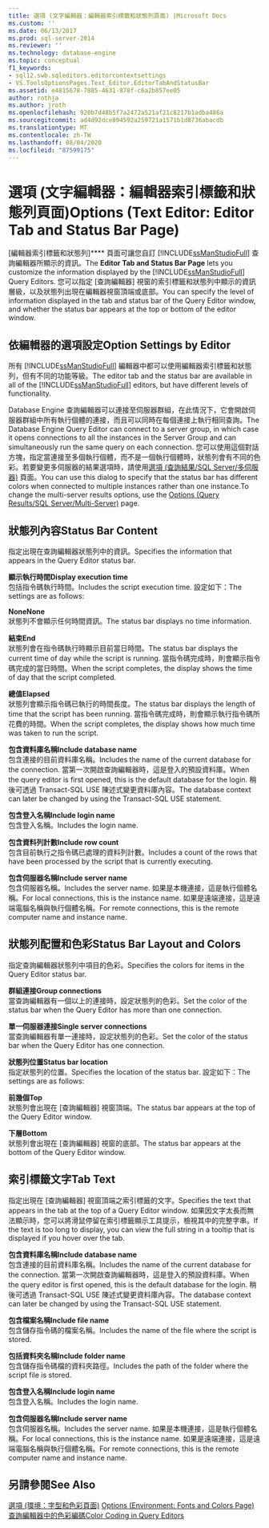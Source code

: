 ```yaml
---
title: 選項 (文字編輯器：編輯器索引標籤和狀態列頁面) |Microsoft Docs
ms.custom: ''
ms.date: 06/13/2017
ms.prod: sql-server-2014
ms.reviewer: ''
ms.technology: database-engine
ms.topic: conceptual
f1_keywords:
- sql12.swb.sqleditors.editorcontextsettings
- VS.ToolsOptionsPages.Text_Editor.EditorTabAndStatusBar
ms.assetid: e4815678-7885-4631-878f-c6a2b857ee05
author: rothja
ms.author: jroth
ms.openlocfilehash: 920b7d48b5f7a2472a521af21c8217b1adba486a
ms.sourcegitcommit: ad4d92dce894592a259721a1571b1d8736abacdb
ms.translationtype: MT
ms.contentlocale: zh-TW
ms.lasthandoff: 08/04/2020
ms.locfileid: "87599175"
---
```

# <a name="options-text-editor-editor-tab-and-status-bar-page"></a><span data-ttu-id="8d77d-102">選項 (文字編輯器：編輯器索引標籤和狀態列頁面)</span><span class="sxs-lookup"><span data-stu-id="8d77d-102">Options (Text Editor: Editor Tab and Status Bar Page)</span></span>
  <span data-ttu-id="8d77d-103">[編輯器索引標籤和狀態列]\*\*\*\* 頁面可讓您自訂 [!INCLUDE[ssManStudioFull](../includes/ssmanstudiofull-md.md)] 查詢編輯器所顯示的資訊。</span><span class="sxs-lookup"><span data-stu-id="8d77d-103">The **Editor Tab and Status Bar Page** lets you customize the information displayed by the [!INCLUDE[ssManStudioFull](../includes/ssmanstudiofull-md.md)] Query Editors.</span></span> <span data-ttu-id="8d77d-104">您可以指定 [查詢編輯器] 視窗的索引標籤和狀態列中顯示的資訊層級，以及狀態列出現在編輯器視窗頂端或底部。</span><span class="sxs-lookup"><span data-stu-id="8d77d-104">You can specify the level of information displayed in the tab and status bar of the Query Editor window, and whether the status bar appears at the top or bottom of the editor window.</span></span>  
  
## <a name="option-settings-by-editor"></a><span data-ttu-id="8d77d-105">依編輯器的選項設定</span><span class="sxs-lookup"><span data-stu-id="8d77d-105">Option Settings by Editor</span></span>  
 <span data-ttu-id="8d77d-106">所有 [!INCLUDE[ssManStudioFull](../includes/ssmanstudiofull-md.md)] 編輯器中都可以使用編輯器索引標籤和狀態列，但有不同的功能等級。</span><span class="sxs-lookup"><span data-stu-id="8d77d-106">The editor tab and the status bar are available in all of the [!INCLUDE[ssManStudioFull](../includes/ssmanstudiofull-md.md)] editors, but have different levels of functionality.</span></span>  
  
 <span data-ttu-id="8d77d-107">Database Engine 查詢編輯器可以連接至伺服器群組，在此情況下，它會開啟伺服器群組中所有執行個體的連接，而且可以同時在每個連接上執行相同查詢。</span><span class="sxs-lookup"><span data-stu-id="8d77d-107">The Database Engine Query Editor can connect to a server group, in which case it opens connections to all the instances in the Server Group and can simultaneously run the same query on each connection.</span></span> <span data-ttu-id="8d77d-108">您可以使用這個對話方塊，指定當連接至多個執行個體，而不是一個執行個體時，狀態列會有不同的色彩。若要變更多伺服器的結果選項時，請使用[選項 (查詢結果/SQL Server/多伺服器)](../../2014/database-engine/options-query-results-sql-server-multi-server.md) 頁面。</span><span class="sxs-lookup"><span data-stu-id="8d77d-108">You can use this dialog to specify that the status bar has different colors when connected to multiple instances rather than one instance.To change the multi-server results options, use the [Options (Query Results/SQL Server/Multi-Server)](../../2014/database-engine/options-query-results-sql-server-multi-server.md) page.</span></span>  
  
## <a name="status-bar-content"></a><span data-ttu-id="8d77d-109">狀態列內容</span><span class="sxs-lookup"><span data-stu-id="8d77d-109">Status Bar Content</span></span>  
 <span data-ttu-id="8d77d-110">指定出現在查詢編輯器狀態列中的資訊。</span><span class="sxs-lookup"><span data-stu-id="8d77d-110">Specifies the information that appears in the Query Editor status bar.</span></span>  
  
 <span data-ttu-id="8d77d-111">**顯示執行時間**</span><span class="sxs-lookup"><span data-stu-id="8d77d-111">**Display execution time**</span></span>  
 <span data-ttu-id="8d77d-112">包括指令碼執行時間。</span><span class="sxs-lookup"><span data-stu-id="8d77d-112">Includes the script execution time.</span></span> <span data-ttu-id="8d77d-113">設定如下：</span><span class="sxs-lookup"><span data-stu-id="8d77d-113">The settings are as follows:</span></span>  
  
 <span data-ttu-id="8d77d-114">**None**</span><span class="sxs-lookup"><span data-stu-id="8d77d-114">**None**</span></span>  
 <span data-ttu-id="8d77d-115">狀態列不會顯示任何時間資訊。</span><span class="sxs-lookup"><span data-stu-id="8d77d-115">The status bar displays no time information.</span></span>  
  
 <span data-ttu-id="8d77d-116">**結束**</span><span class="sxs-lookup"><span data-stu-id="8d77d-116">**End**</span></span>  
 <span data-ttu-id="8d77d-117">狀態列會在指令碼執行時顯示目前當日時間。</span><span class="sxs-lookup"><span data-stu-id="8d77d-117">The status bar displays the current time of day while the script is running.</span></span> <span data-ttu-id="8d77d-118">當指令碼完成時，則會顯示指令碼完成的當日時間。</span><span class="sxs-lookup"><span data-stu-id="8d77d-118">When the script completes, the display shows the time of day that the script completed.</span></span>  
  
 <span data-ttu-id="8d77d-119">**總值**</span><span class="sxs-lookup"><span data-stu-id="8d77d-119">**Elapsed**</span></span>  
 <span data-ttu-id="8d77d-120">狀態列會顯示指令碼已執行的時間長度。</span><span class="sxs-lookup"><span data-stu-id="8d77d-120">The status bar displays the length of time that the script has been running.</span></span> <span data-ttu-id="8d77d-121">當指令碼完成時，則會顯示執行指令碼所花費的時間。</span><span class="sxs-lookup"><span data-stu-id="8d77d-121">When the script completes, the display shows how much time was taken to run the script.</span></span>  
  
 <span data-ttu-id="8d77d-122">**包含資料庫名稱**</span><span class="sxs-lookup"><span data-stu-id="8d77d-122">**Include database name**</span></span>  
 <span data-ttu-id="8d77d-123">包含連接的目前資料庫名稱。</span><span class="sxs-lookup"><span data-stu-id="8d77d-123">Includes the name of the current database for the connection.</span></span> <span data-ttu-id="8d77d-124">當第一次開啟查詢編輯器時，這是登入的預設資料庫。</span><span class="sxs-lookup"><span data-stu-id="8d77d-124">When the query editor is first opened, this is the default database for the login.</span></span> <span data-ttu-id="8d77d-125">稍後可透過 Transact-SQL USE 陳述式變更資料庫內容。</span><span class="sxs-lookup"><span data-stu-id="8d77d-125">The database context can later be changed by using the Transact-SQL USE statement.</span></span>  
  
 <span data-ttu-id="8d77d-126">**包含登入名稱**</span><span class="sxs-lookup"><span data-stu-id="8d77d-126">**Include login name**</span></span>  
 <span data-ttu-id="8d77d-127">包含登入名稱。</span><span class="sxs-lookup"><span data-stu-id="8d77d-127">Includes the login name.</span></span>  
  
 <span data-ttu-id="8d77d-128">**包含資料列計數**</span><span class="sxs-lookup"><span data-stu-id="8d77d-128">**Include row count**</span></span>  
 <span data-ttu-id="8d77d-129">包含目前執行之指令碼已處理的資料列計數。</span><span class="sxs-lookup"><span data-stu-id="8d77d-129">Includes a count of the rows that have been processed by the script that is currently executing.</span></span>  
  
 <span data-ttu-id="8d77d-130">**包含伺服器名稱**</span><span class="sxs-lookup"><span data-stu-id="8d77d-130">**Include server name**</span></span>  
 <span data-ttu-id="8d77d-131">包含伺服器名稱。</span><span class="sxs-lookup"><span data-stu-id="8d77d-131">Includes the server name.</span></span> <span data-ttu-id="8d77d-132">如果是本機連接，這是執行個體名稱。</span><span class="sxs-lookup"><span data-stu-id="8d77d-132">For local connections, this is the instance name.</span></span> <span data-ttu-id="8d77d-133">如果是遠端連接，這是遠端電腦名稱與執行個體名稱。</span><span class="sxs-lookup"><span data-stu-id="8d77d-133">For remote connections, this is the remote computer name and instance name.</span></span>  
  
## <a name="status-bar-layout-and-colors"></a><span data-ttu-id="8d77d-134">狀態列配置和色彩</span><span class="sxs-lookup"><span data-stu-id="8d77d-134">Status Bar Layout and Colors</span></span>  
 <span data-ttu-id="8d77d-135">指定查詢編輯器狀態列中項目的色彩。</span><span class="sxs-lookup"><span data-stu-id="8d77d-135">Specifies the colors for items in the Query Editor status bar.</span></span>  
  
 <span data-ttu-id="8d77d-136">**群組連接**</span><span class="sxs-lookup"><span data-stu-id="8d77d-136">**Group connections**</span></span>  
 <span data-ttu-id="8d77d-137">當查詢編輯器有一個以上的連接時，設定狀態列的色彩。</span><span class="sxs-lookup"><span data-stu-id="8d77d-137">Set the color of the status bar when the Query Editor has more than one connection.</span></span>  
  
 <span data-ttu-id="8d77d-138">**單一伺服器連接**</span><span class="sxs-lookup"><span data-stu-id="8d77d-138">**Single server connections**</span></span>  
 <span data-ttu-id="8d77d-139">當查詢編輯器有單一連接時，設定狀態列的色彩。</span><span class="sxs-lookup"><span data-stu-id="8d77d-139">Set the color of the status bar when the Query Editor has one connection.</span></span>  
  
 <span data-ttu-id="8d77d-140">**狀態列位置**</span><span class="sxs-lookup"><span data-stu-id="8d77d-140">**Status bar location**</span></span>  
 <span data-ttu-id="8d77d-141">指定狀態列的位置。</span><span class="sxs-lookup"><span data-stu-id="8d77d-141">Specifies the location of the status bar.</span></span> <span data-ttu-id="8d77d-142">設定如下：</span><span class="sxs-lookup"><span data-stu-id="8d77d-142">The settings are as follows:</span></span>  
  
 <span data-ttu-id="8d77d-143">**前幾個**</span><span class="sxs-lookup"><span data-stu-id="8d77d-143">**Top**</span></span>  
 <span data-ttu-id="8d77d-144">狀態列會出現在 [查詢編輯器] 視窗頂端。</span><span class="sxs-lookup"><span data-stu-id="8d77d-144">The status bar appears at the top of the Query Editor window.</span></span>  
  
 <span data-ttu-id="8d77d-145">**下層**</span><span class="sxs-lookup"><span data-stu-id="8d77d-145">**Bottom**</span></span>  
 <span data-ttu-id="8d77d-146">狀態列會出現在 [查詢編輯器] 視窗的底部。</span><span class="sxs-lookup"><span data-stu-id="8d77d-146">The status bar appears at the bottom of the Query Editor window.</span></span>  
  
## <a name="tab-text"></a><span data-ttu-id="8d77d-147">索引標籤文字</span><span class="sxs-lookup"><span data-stu-id="8d77d-147">Tab Text</span></span>  
 <span data-ttu-id="8d77d-148">指定出現在 [查詢編輯器] 視窗頂端之索引標籤的文字。</span><span class="sxs-lookup"><span data-stu-id="8d77d-148">Specifies the text that appears in the tab at the top of a Query Editor window.</span></span> <span data-ttu-id="8d77d-149">如果因文字太長而無法顯示時，您可以將滑鼠停留在索引標籤顯示工具提示，檢視其中的完整字串。</span><span class="sxs-lookup"><span data-stu-id="8d77d-149">If the text is too long to display, you can view the full string in a tooltip that is displayed if you hover over the tab.</span></span>  
  
 <span data-ttu-id="8d77d-150">**包含資料庫名稱**</span><span class="sxs-lookup"><span data-stu-id="8d77d-150">**Include database name**</span></span>  
 <span data-ttu-id="8d77d-151">包含連接的目前資料庫名稱。</span><span class="sxs-lookup"><span data-stu-id="8d77d-151">Includes the name of the current database for the connection.</span></span> <span data-ttu-id="8d77d-152">當第一次開啟查詢編輯器時，這是登入的預設資料庫。</span><span class="sxs-lookup"><span data-stu-id="8d77d-152">When the query editor is first opened, this is the default database for the login.</span></span> <span data-ttu-id="8d77d-153">稍後可透過 Transact-SQL USE 陳述式變更資料庫內容。</span><span class="sxs-lookup"><span data-stu-id="8d77d-153">The database context can later be changed by using the Transact-SQL USE statement.</span></span>  
  
 <span data-ttu-id="8d77d-154">**包含檔案名稱**</span><span class="sxs-lookup"><span data-stu-id="8d77d-154">**Include file name**</span></span>  
 <span data-ttu-id="8d77d-155">包含儲存指令碼的檔案名稱。</span><span class="sxs-lookup"><span data-stu-id="8d77d-155">Includes the name of the file where the script is stored.</span></span>  
  
 <span data-ttu-id="8d77d-156">**包括資料夾名稱**</span><span class="sxs-lookup"><span data-stu-id="8d77d-156">**Include folder name**</span></span>  
 <span data-ttu-id="8d77d-157">包含儲存指令碼檔的資料夾路徑。</span><span class="sxs-lookup"><span data-stu-id="8d77d-157">Includes the path of the folder where the script file is stored.</span></span>  
  
 <span data-ttu-id="8d77d-158">**包含登入名稱**</span><span class="sxs-lookup"><span data-stu-id="8d77d-158">**Include login name**</span></span>  
 <span data-ttu-id="8d77d-159">包含登入名稱。</span><span class="sxs-lookup"><span data-stu-id="8d77d-159">Includes the login name.</span></span>  
  
 <span data-ttu-id="8d77d-160">**包含伺服器名稱**</span><span class="sxs-lookup"><span data-stu-id="8d77d-160">**Include server name**</span></span>  
 <span data-ttu-id="8d77d-161">包含伺服器名稱。</span><span class="sxs-lookup"><span data-stu-id="8d77d-161">Includes the server name.</span></span> <span data-ttu-id="8d77d-162">如果是本機連接，這是執行個體名稱。</span><span class="sxs-lookup"><span data-stu-id="8d77d-162">For local connections, this is the instance name.</span></span> <span data-ttu-id="8d77d-163">如果是遠端連接，這是遠端電腦名稱與執行個體名稱。</span><span class="sxs-lookup"><span data-stu-id="8d77d-163">For remote connections, this is the remote computer name and instance name.</span></span>  
  
## <a name="see-also"></a><span data-ttu-id="8d77d-164">另請參閱</span><span class="sxs-lookup"><span data-stu-id="8d77d-164">See Also</span></span>  
 <span data-ttu-id="8d77d-165">[選項 &#40;環境：字型和色彩頁面&#41;](../ssms/menu-help/options-environment-fonts-and-colors-page.md) </span><span class="sxs-lookup"><span data-stu-id="8d77d-165">[Options &#40;Environment: Fonts and Colors Page&#41;](../ssms/menu-help/options-environment-fonts-and-colors-page.md) </span></span>  
 [<span data-ttu-id="8d77d-166">查詢編輯器中的色彩編碼</span><span class="sxs-lookup"><span data-stu-id="8d77d-166">Color Coding in Query Editors</span></span>](../relational-databases/scripting/color-coding-in-query-editors.md)  
  
  
